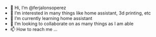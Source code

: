 - 👋 Hi, I’m @ferjalonsoperez
- 👀 I’m interested in many things like home assistant, 3d printing, etc
- 🌱 I’m currently learning home assistant
- 💞️ I’m looking to collaborate on as many things as I am able
- 📫 How to reach me ...

<!---
ferjalonsoperez/ferjalonsoperez is a ✨ special ✨ repository because its `README.md` (this file) appears on your GitHub profile.
You can click the Preview link to take a look at your changes.
--->

